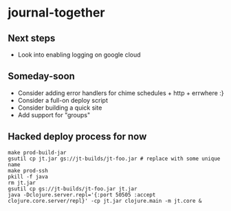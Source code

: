 # journal-together

## Next steps
- Look into enabling logging on google cloud

## Someday-soon
- Consider adding error handlers for chime schedules + http + errwhere :}
- Consider a full-on deploy script
- Consider building a quick site
- Add support for "groups"

## Hacked deploy process for now

```
make prod-build-jar
gsutil cp jt.jar gs://jt-builds/jt-foo.jar # replace with some unique name
make prod-ssh
pkill -f java
rm jt.jar
gsutil cp gs://jt-builds/jt-foo.jar jt.jar
java -Dclojure.server.repl='{:port 50505 :accept clojure.core.server/repl}' -cp jt.jar clojure.main -m jt.core & 
```